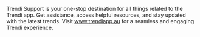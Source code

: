Trendi Support is your one-stop destination for all things related to the Trendi app. Get assistance, access helpful resources, and stay updated with the latest trends. Visit www.trendiapp.au for a seamless and engaging Trendi experience.
